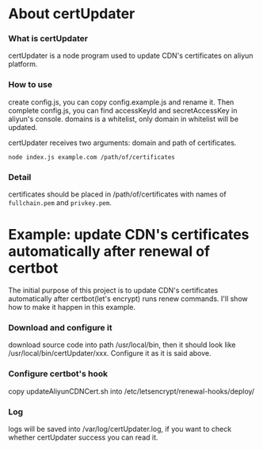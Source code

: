 # About certUpdater

### What is certUpdater

certUpdater is a node program used to update CDN's certificates on aliyun platform.

### How to use

create config.js, you can copy config.example.js and rename it. Then complete config.js, you can find accessKeyId and secretAccessKey in aliyun's console. domains is a whitelist, only domain in whitelist will be updated.

certUpdater receives two arguments: domain and path of certificates.

```
node index.js example.com /path/of/certificates
```

### Detail

certificates should be placed in /path/of/certificates with names of `fullchain.pem` and `privkey.pem`.

# Example: update CDN's certificates automatically after renewal of certbot

The initial purpose of this project is to update CDN's certificates automatically after certbot(let's encrypt) runs renew commands. I'll show how to make it happen in this example.

### Download and configure it

download source code into path /usr/local/bin, then it should look like /usr/local/bin/certUpdater/xxx. Configure it as it is said above.

### Configure certbot's hook

copy updateAliyunCDNCert.sh into /etc/letsencrypt/renewal-hooks/deploy/

### Log

logs will be saved into /var/log/certUpdater.log, if you want to check whether certUpdater success you can read it.
